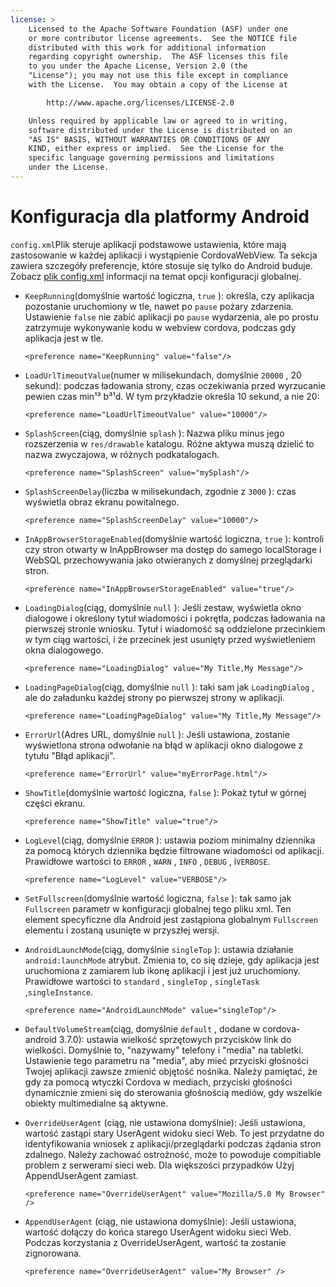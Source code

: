 ```yaml
---
license: >
    Licensed to the Apache Software Foundation (ASF) under one
    or more contributor license agreements.  See the NOTICE file
    distributed with this work for additional information
    regarding copyright ownership.  The ASF licenses this file
    to you under the Apache License, Version 2.0 (the
    "License"); you may not use this file except in compliance
    with the License.  You may obtain a copy of the License at

        http://www.apache.org/licenses/LICENSE-2.0

    Unless required by applicable law or agreed to in writing,
    software distributed under the License is distributed on an
    "AS IS" BASIS, WITHOUT WARRANTIES OR CONDITIONS OF ANY
    KIND, either express or implied.  See the License for the
    specific language governing permissions and limitations
    under the License.
---
```


# Konfiguracja dla platformy Android

`config.xml`Plik steruje aplikacji podstawowe ustawienia, które mają zastosowanie w każdej aplikacji i wystąpienie CordovaWebView. Ta sekcja zawiera szczegóły preferencje, które stosuje się tylko do Android buduje. Zobacz [plik config.xml][1] informacji na temat opcji konfiguracji globalnej.

 [1]: config_ref_index.md.html#The%20config.xml%20File

*   `KeepRunning`(domyślnie wartość logiczna, `true` ): określa, czy aplikacja pozostanie uruchomiony w tle, nawet po `pause` pożary zdarzenia. Ustawienie `false` nie zabić aplikacji po `pause` wydarzenia, ale po prostu zatrzymuje wykonywanie kodu w webview cordova, podczas gdy aplikacja jest w tle.
    
        <preference name="KeepRunning" value="false"/>
        

*   `LoadUrlTimeoutValue`(numer w milisekundach, domyślnie `20000` , 20 sekund): podczas ładowania strony, czas oczekiwania przed wyrzucanie pewien czas min¹³ b³¹d. W tym przykładzie określa 10 sekund, a nie 20:
    
        <preference name="LoadUrlTimeoutValue" value="10000"/>
        

*   `SplashScreen`(ciąg, domyślnie `splash` ): Nazwa pliku minus jego rozszerzenia w `res/drawable` katalogu. Różne aktywa muszą dzielić to nazwa zwyczajowa, w różnych podkatalogach.
    
        <preference name="SplashScreen" value="mySplash"/>
        

*   `SplashScreenDelay`(liczba w milisekundach, zgodnie z `3000` ): czas wyświetla obraz ekranu powitalnego.
    
        <preference name="SplashScreenDelay" value="10000"/>
        

*   `InAppBrowserStorageEnabled`(domyślnie wartość logiczna, `true` ): kontroli czy stron otwarty w InAppBrowser ma dostęp do samego localStorage i WebSQL przechowywania jako otwieranych z domyślnej przeglądarki stron.
    
        <preference name="InAppBrowserStorageEnabled" value="true"/>
        

*   `LoadingDialog`(ciąg, domyślnie `null` ): Jeśli zestaw, wyświetla okno dialogowe i określony tytuł wiadomości i pokrętła, podczas ładowania na pierwszej stronie wniosku. Tytuł i wiadomość są oddzielone przecinkiem w tym ciąg wartości, i że przecinek jest usunięty przed wyświetleniem okna dialogowego.
    
        <preference name="LoadingDialog" value="My Title,My Message"/>
        

*   `LoadingPageDialog`(ciąg, domyślnie `null` ): taki sam jak `LoadingDialog` , ale do załadunku każdej strony po pierwszej strony w aplikacji.
    
        <preference name="LoadingPageDialog" value="My Title,My Message"/>
        

*   `ErrorUrl`(Adres URL, domyślnie `null` ): Jeśli ustawiona, zostanie wyświetlona strona odwołanie na błąd w aplikacji okno dialogowe z tytułu "Błąd aplikacji".
    
        <preference name="ErrorUrl" value="myErrorPage.html"/>
        

*   `ShowTitle`(domyślnie wartość logiczna, `false` ): Pokaż tytuł w górnej części ekranu.
    
        <preference name="ShowTitle" value="true"/>
        

*   `LogLevel`(ciąg, domyślnie `ERROR` ): ustawia poziom minimalny dziennika za pomocą których dziennika będzie filtrowane wiadomości od aplikacji. Prawidłowe wartości to `ERROR` , `WARN` , `INFO` , `DEBUG` , i`VERBOSE`.
    
        <preference name="LogLevel" value="VERBOSE"/>
        

*   `SetFullscreen`(domyślnie wartość logiczna, `false` ): tak samo jak `Fullscreen` parametr w konfiguracji globalnej tego pliku xml. Ten element specyficzne dla Android jest zastąpiona globalnym `Fullscreen` elementu i zostaną usunięte w przyszłej wersji.

*   `AndroidLaunchMode`(ciąg, domyślnie `singleTop` ): ustawia działanie `android:launchMode` atrybut. Zmienia to, co się dzieje, gdy aplikacja jest uruchomiona z zamiarem lub ikonę aplikacji i jest już uruchomiony. Prawidłowe wartości to `standard` , `singleTop` , `singleTask` ,`singleInstance`.
    
        <preference name="AndroidLaunchMode" value="singleTop"/>
        

*   `DefaultVolumeStream`(ciąg, domyślnie `default` , dodane w cordova-android 3.7.0): ustawia wielkość sprzętowych przycisków link do wielkości. Domyślnie to, "nazywamy" telefony i "media" na tabletki. Ustawienie tego parametru na "media", aby mieć przyciski głośności Twojej aplikacji zawsze zmienić objętość nośnika. Należy pamiętać, że gdy za pomocą wtyczki Cordova w mediach, przyciski głośności dynamicznie zmieni się do sterowania głośnością mediów, gdy wszelkie obiekty multimedialne są aktywne.

*   `OverrideUserAgent` (ciąg, nie ustawiona domyślnie): Jeśli ustawiona, wartość zastąpi stary UserAgent widoku sieci Web. To jest przydatne do identyfikowania wniosek z aplikacji/przeglądarki podczas żądania stron zdalnego. Należy zachować ostrożność, może to powoduje compitiable problem z serwerami sieci web. Dla większości przypadków Użyj AppendUserAgent zamiast.
    
        <preference name="OverrideUserAgent" value="Mozilla/5.0 My Browser" />
        

*   `AppendUserAgent` (ciąg, nie ustawiona domyślnie): Jeśli ustawiona, wartość dołączy do końca starego UserAgent widoku sieci Web. Podczas korzystania z OverrideUserAgent, wartość ta zostanie zignorowana.
    
        <preference name="OverrideUserAgent" value="My Browser" />